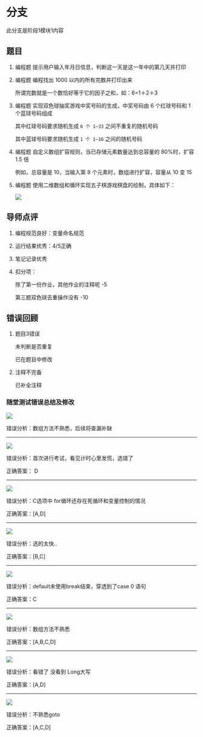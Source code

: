 # 分支

此分支是阶段1模块1内容

## 题目

1. 编程题 提示用户输入年月日信息，判断这一天是这一年中的第几天并打印

2. 编程题 编程找出 1000 以内的所有完数并打印出来

   所谓完数就是一个数恰好等于它的因子之和，如：6=1＋2＋3

3. 编程题 实现双色球抽奖游戏中奖号码的生成，中奖号码由 6 个红球号码和 1 个蓝球号码组成 

   其中红球号码要求随机生成 `6 个 1~33` 之间不重复的随机号码

   其中蓝球号码要求随机生成 `1 个 1~16` 之间的随机号码

4. 编程题 自定义数组扩容规则，当已存储元素数量达到总容量的 80%时，扩容 1.5 倍

    例如，总容量是 10，当输入第 8 个元素时，数组进行扩容，容量从 10 变 15

5. 编程题 使用二维数组和循环实现五子棋游戏棋盘的绘制，具体如下：

   ![](https://user-images.githubusercontent.com/40976738/80727590-7a081180-8b38-11ea-8a44-86ede825122f.png)

## 导师点评

1. 编程规范良好：变量命名规范

2. 运行结果优秀：4/5正确 

3. 笔记记录优秀

4. 扣分项：

   除了第一份作业，其他作业的注释呢 -5

   第三题双色球去重操作没有 -10

## 错误回顾

1. 题目3错误

   未判断是否重复

   已在题目中修改

2. 注释不完备

   已补全注释

### 随堂测试错误总结及修改

![](https://user-images.githubusercontent.com/40976738/81028951-e2971b80-8eb5-11ea-8511-bfe0fca98247.png)

错误分析：数组方法不熟悉，后续将查漏补缺

----------

![](https://user-images.githubusercontent.com/40976738/81028954-e4f97580-8eb5-11ea-9bdc-1c74127502f1.jpg)

错误分析：首次进行考试，看见计时心里发慌，选错了

正确答案： D

---------------

![](https://user-images.githubusercontent.com/40976738/81028955-e5920c00-8eb5-11ea-9709-ae4911f0f659.jpg)

错误分析：C选项中 for循环还存在死循环和变量控制的情况

正确答案：[A,D]

----------------

![](https://user-images.githubusercontent.com/40976738/81028956-e62aa280-8eb5-11ea-8831-1804375d7707.jpg)

错误分析：选的太快..

正确答案：[B,C]

---------------

![](https://user-images.githubusercontent.com/40976738/81028957-e62aa280-8eb5-11ea-882d-953a6c1fe202.jpg)

错误分析：default未使用break结束，穿透到了case 0 语句

正确答案：C

-----------

![](https://user-images.githubusercontent.com/40976738/81028958-e6c33900-8eb5-11ea-8d10-9ef121d9b091.jpg)

错误分析：数组方法不熟悉

正确答案：[A,B,C,D]

-------------

![](https://user-images.githubusercontent.com/40976738/81030052-f775ae00-8eb9-11ea-99ae-eddb942b6b53.png)

错误分析：看错了 没看到 Long大写

正确答案：[A,D]

-------------

![](https://user-images.githubusercontent.com/40976738/81030055-f9d80800-8eb9-11ea-8d8e-9ac08fd28c1a.png)

错误分析：不熟悉goto

正确答案：[A,C,D]





